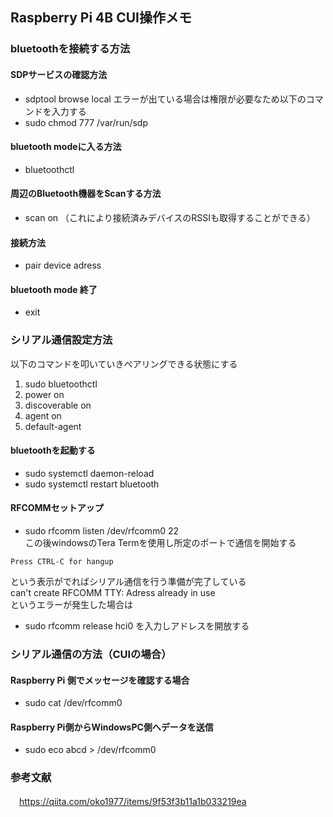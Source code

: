 ## Raspberry Pi 4B CUI操作メモ

### bluetoothを接続する方法
#### SDPサービスの確認方法
 - sdptool browse local
エラーが出ている場合は権限が必要なため以下のコマンドを入力する<br />
 - sudo chmod 777 /var/run/sdp

#### bluetooth modeに入る方法
 - bluetoothctl

#### 周辺のBluetooth機器をScanする方法
 - scan on （これにより接続済みデバイスのRSSIも取得することができる）

#### 接続方法
 - pair device adress

#### bluetooth mode 終了
 - exit

### シリアル通信設定方法
以下のコマンドを叩いていきペアリングできる状態にする<br />
1. sudo bluetoothctl
2. power on
3. discoverable on
4. agent on
5. default-agent

#### bluetoothを起動する
 - sudo systemctl daemon-reload <br />
 - sudo systemctl restart bluetooth

#### RFCOMMセットアップ
 - sudo rfcomm listen /dev/rfcomm0 22 <br />
この後windowsのTera Termを使用し所定のポートで通信を開始する <br />
```
Press CTRL-C for hangup 
```
という表示がでればシリアル通信を行う準備が完了している <br />
can't create RFCOMM TTY: Adress already in use<br />
というエラーが発生した場合は
 - sudo rfcomm release hci0
を入力しアドレスを開放する

### シリアル通信の方法（CUIの場合）
#### Raspberry Pi 側でメッセージを確認する場合
 - sudo cat /dev/rfcomm0

#### Raspberry Pi側からWindowsPC側へデータを送信
 - sudo eco abcd > /dev/rfcomm0
### 参考文献
　https://qiita.com/oko1977/items/9f53f3b11a1b033219ea



